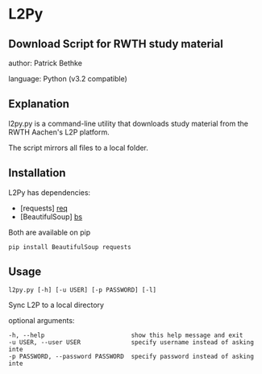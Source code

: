 L2Py
====

Download Script for RWTH study material
---------------------------------------

author: Patrick Bethke 

language: Python (v3.2 compatible)

Explanation
-----------

l2py.py is a command-line utility that downloads study material from the RWTH Aachen's L2P platform.

The script mirrors all files to a local folder.

Installation
------------
L2Py has dependencies:
- [requests] [req]
- [BeautifulSoup] [bs]

Both are available on pip

    pip install BeautifulSoup requests

Usage
-----

    l2py.py [-h] [-u USER] [-p PASSWORD] [-l]

Sync L2P to a local directory

optional arguments:

    -h, --help                        show this help message and exit
    -u USER, --user USER              specify username instead of asking inte
    -p PASSWORD, --password PASSWORD  specify password instead of asking inte

[bs]: http://www.crummy.com/software/BeautifulSoup/
[req]: http://docs.python-requests.org/en/latest/
